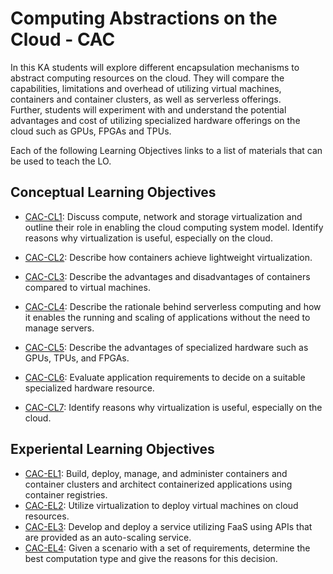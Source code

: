 # Computing Abstractions on the Cloud - CAC

In this KA students will explore different encapsulation mechanisms
to abstract computing resources on the cloud. They will compare the
capabilities, limitations and overhead of utilizing virtual machines,
containers and container clusters, as well as serverless offerings.  
Further, students will experiment with and understand the potential
advantages and cost of utilizing specialized hardware offerings on
the cloud such as GPUs, FPGAs and TPUs.
<!--
## Learning Objectives

### Virtualization
* Discuss compute, network and storage virtualization and
outline their role in enabling the cloud computing system
model. Identify reasons why virtualization is useful, especially on the cloud.
* Utilize virtualization to deploy virtual machines on cloud
resources

### Containers
* Describe how containers achieve lightweight virtualization.
* Describe the advantages and disadvantages of containers
compared to virtual machines.
* Build, deploy, manage, and administer containers and container clusters and architect containerized applications using
container registries.

### FaaS
* Describe the rationale behind serverless computing and how
it enables the running and scaling of applications without
the need to manage servers.
* Develop and deploy a service utilizing FaaS using APIs that
are provided as an auto-scaling service.
* Given a scenario with a set of requirements, determine the
best computation type and give the reasons for this decision.

### Specialized Computer Resources
* Describe the advantages of specialized hardware such as
GPUs, TPUs, and FPGAs.
* Evaluate application requirements to decide on a suitable
specialized hardware resource.
* Deploy an application or service which utilizes specialized
hardware resources.
-->

Each of the following Learning Objectives links to a list of materials that can be used to teach the LO.

## Conceptual Learning Objectives

* [CAC-CL1](LOs/CAC-CL1.md):    Discuss compute, network and storage virtualization and outline their role in enabling the cloud computing system model. Identify reasons why virtualization is useful, especially on the cloud.
* [CAC-CL2](LOs/CAC-CL2.md):    Describe how containers achieve lightweight virtualization.
* [CAC-CL3](LOs/CAC-CL3.md):    Describe the advantages and disadvantages of containers compared to virtual machines.

* [CAC-CL4](LOs/CAC-CL4.md):    Describe the rationale behind serverless computing and how it enables the running and scaling of applications without the need to manage servers.
* [CAC-CL5](LOs/CAC-CL5.md):    Describe the advantages of specialized hardware such as GPUs, TPUs, and FPGAs.
* [CAC-CL6](LOs/CAC-CL6.md):    Evaluate application requirements to decide on a suitable specialized hardware resource.
* [CAC-CL7](LOs/CAC-CL7.md):  Identify reasons why virtualization is useful, especially on the cloud.

## Experiental Learning Objectives

* [CAC-EL1](LOs/CAC-EL1.md):    Build, deploy, manage, and administer containers and container clusters and architect containerized applications using container registries.
* [CAC-EL2](LOs/CAC-EL2.md):    Utilize virtualization to deploy virtual machines on cloud resources.
* [CAC-EL3](LOs/CAC-EL3.md):    Develop and deploy a service utilizing FaaS using APIs that are provided as an auto-scaling service.
* [CAC-EL4](LOs/CAC-EL4.md):    Given a scenario with a set of requirements, determine the best computation type and give the reasons for this decision.
